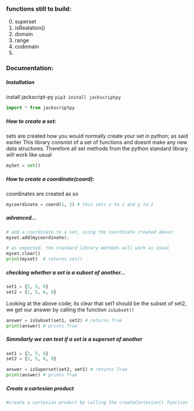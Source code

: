### functions still to build:


0. superset
1. isRealation()
2. domain
3. range
4. codomain
5. 


### Documentation:

##### Installation
install jackscript-py
`pip3 install jackscriptpy`

```python
import * from jackscriptpy
```

##### How to create a set:
sets are created how you would normally create your set in python; as said earlier This library consnist of a set of functions and doesnt make any new data structures.
Therefore all set methods from the python standard library will work like usual
```python 
mySet = set()

```

##### How to create a coordinate(coord):
coordinates are created as so

```python
mycoordinate = coord(1, 2) # this sets x to 1 and y to 2

```

##### advanced...
```python
# add a coordinate to a set, using the coordinate created above:
myset.add(mycoordinate);

# as expected, the standard library methods will work as usual
myset.clear()
print(myset)  # returns set()
```

##### checking whether a set is a subset of another...
```python
set1 = {2, 5, 6}
set2 = {2, 5, 6, 9}
```
Looking at the above code; its clear that set1 should be the subset of set2, we get our answer by calling the function `isSubset()`
```python
answer = isSubset(set1, set2) # returns True 
print(answer) # prints True
```

<h5>Simmilarly we can test if a set is a superset of another</h5>

```python
set1 = {2, 5, 6}
set2 = {2, 5, 6, 9}

answer = isSuperset(set2, set1) # returns True 
print(answer) # prints True
```
<h5>Create a cartesian product</h5>

```python
#create a cartesian product by calling the createCartesian() function

```


<!-- write domain and range documentation here -->



<!-- a Binary Relation is a set that is the subset of any Cartesian product 
	if isSubset(R, createCartesian(A, B)) returns true... then R is a BinaryRelation of S
-->





